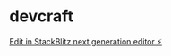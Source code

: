 # devcraft

[Edit in StackBlitz next generation editor ⚡️](https://stackblitz.com/~/github.com/jorisck/devcraft)